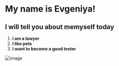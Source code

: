 # My name is Evgeniya!
## I  will tell you about memyself today
1. __I am a lawyer__
2. **I like pets**
3. __I want to become a good tester__

![image](https://user-images.githubusercontent.com/130440948/234200624-0de4b3f7-bd6b-4ae9-80be-9cb7bf5a21ba.png)
